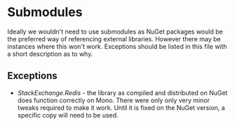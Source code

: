 # Submodules

Ideally we wouldn't need to use submodules as NuGet packages would 
be the preferred way of referencing external libraries.  However 
there may be instances where this won't work.  Exceptions should 
be listed in this file with a short description as to why.

## Exceptions

 * *StackExchange.Redis* - the library as compiled and distributed
   on NuGet does function correctly on Mono.  There were only
   only very minor tweaks required to make it work.  Until it is
   fixed on the NuGet version, a specific copy will need to be
   used.

